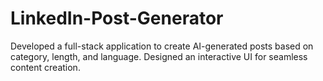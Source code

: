 # LinkedIn-Post-Generator
Developed a full-stack application to create AI-generated posts based on category, length, and language. Designed an interactive UI for seamless content creation.
